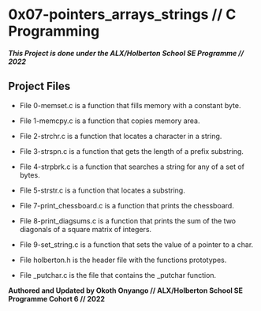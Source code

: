 # 0x07-pointers_arrays_strings // C Programming

***This Project is done under the ALX/Holberton School SE Programme // 2022***

## Project Files

* File 0-memset.c is a function that fills memory with a constant byte.

* File 1-memcpy.c is a function that copies memory area.

* File 2-strchr.c is a function that locates a character in a string.

* File 3-strspn.c is a function that gets the length of a prefix substring.

* File 4-strpbrk.c is a function that searches a string for any of a set of bytes.

* File 5-strstr.c is a function that locates a substring.

* File 7-print_chessboard.c is a function that prints the chessboard.

* File 8-print_diagsums.c is a function that prints the sum of the two diagonals of a square matrix of integers.

* File 9-set_string.c is a function that sets the value of a pointer to a char.

* File holberton.h is the header file with the functions prototypes.

* File _putchar.c is the file that contains the _putchar function.

**Authored and Updated by Okoth Onyango // ALX/Holberton School SE Programme Cohort 6 // 2022**
